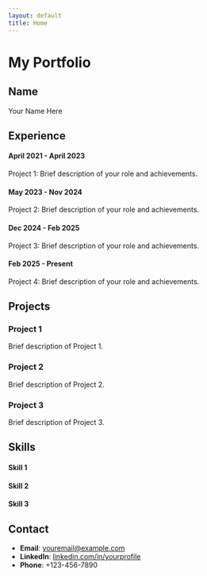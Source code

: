 ```yaml
---
layout: default
title: Home
---
```


<link rel="stylesheet" href="/assets/css/style.css">

# My Portfolio

## Name
Your Name Here

## Experience
<div class="timeline">
  <div class="timeline-item">
    <h4>April 2021 - April 2023</h4>
    <p>Project 1: Brief description of your role and achievements.</p>
  </div>
  <div class="timeline-item">
    <h4>May 2023 - Nov 2024</h4>
    <p>Project 2: Brief description of your role and achievements.</p>
  </div>
  <div class="timeline-item">
    <h4>Dec 2024 - Feb 2025</h4>
    <p>Project 3: Brief description of your role and achievements.</p>
  </div>
  <div class="timeline-item">
    <h4>Feb 2025 - Present</h4>
    <p>Project 4: Brief description of your role and achievements.</p>
  </div>
</div>

## Projects
<div class="project-cards">
  <div class="card">
    <h3>Project 1</h3>
    <p>Brief description of Project 1.</p>
  </div>
  <div class="card">
    <h3>Project 2</h3>
    <p>Brief description of Project 2.</p>
  </div>
  <div class="card">
    <h3>Project 3</h3>
    <p>Brief description of Project 3.</p>
  </div>
</div>

## Skills
<div class="skills">
  <div class="skill">
    <h4>Skill 1</h4>
    <div class="skill-bar" style="--skill-level: 80%;">
      <span></span>
    </div>
  </div>
  <div class="skill">
    <h4>Skill 2</h4>
    <div class="skill-bar" style="--skill-level: 60%;">
      <span></span>
    </div>
  </div>
  <div class="skill">
    <h4>Skill 3</h4>
    <div class="skill-bar" style="--skill-level: 90%;">
      <span></span>
    </div>
  </div>
</div>

## Contact
- **Email**: [youremail@example.com](mailto:youremail@example.com)
- **LinkedIn**: [linkedin.com/in/yourprofile](https://linkedin.com/in/yourprofile)
- **Phone**: +123-456-7890
